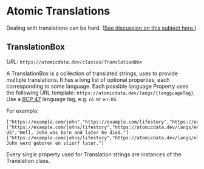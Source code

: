 # Atomic Translations

Dealing with translations can be hard.
([See discussion on this subject here.](https://github.com/ontola/atomic-data/issues/6))

## TranslationBox

_URL: `https://atomicdata.dev/classes/TranslationBox`_

A TranslationBox is a collection of translated strings, uses to provide multiple translations.
It has a long list of optional properties, each corresponding to some language.
Each possible language Property uses the following URL template: `https://atomicdata.dev/langs/{langguageTag}`.
Use a [BCP 47](http://www.rfc-editor.org/rfc/bcp/bcp47.txt) language tag, e.g. `nl` or `en-US`.

For example:

```ndjson
["https://example.com/john","https://example.com/lifestory","https://example.com/johns/lifestory"]
["https://example.com/johns/lifestory","https://atomicdata.dev/langs/en-US","Well, John was born and later he died."]
["https://example.com/johns/lifestory","https://atomicdata.dev/langs/nl","Tsja, John werd geboren en stierf later."]
```

Every single property used for Translation strings are instances of the Translation class.
